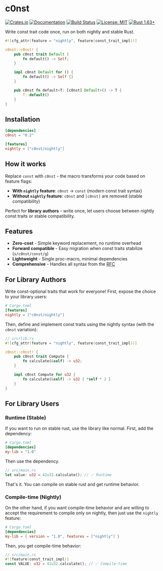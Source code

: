 # c0nst

[![Crates.io](https://img.shields.io/crates/v/c0nst.svg)](https://crates.io/crates/c0nst)
[![Documentation](https://docs.rs/c0nst/badge.svg)](https://docs.rs/c0nst)
[![Build Status](https://github.com/npmccallum/c0nst/workflows/CI/badge.svg)](https://github.com/npmccallum/c0nst/actions)
[![License: MIT](https://img.shields.io/badge/License-MIT-yellow.svg)](https://opensource.org/licenses/MIT)
[![Rust 1.63+](https://img.shields.io/badge/rust-1.63+-orange.svg)](https://www.rust-lang.org)

Write const trait code once, run on both nightly and stable Rust.

```rust
#![cfg_attr(feature = "nightly", feature(const_trait_impl))]

c0nst::c0nst! {
    pub c0nst trait Default {
        fn default() -> Self;
    }

    impl c0nst Default for () {
        fn default() -> Self {}
    }

    pub c0nst fn default<T: [c0nst] Default>() -> T {
        T::default()
    }
}
```

## Installation

```toml
[dependencies]
c0nst = "0.2"

[features]
nightly = ["c0nst/nightly"]
```

## How it works

Replace `const` with `c0nst` - the macro transforms your code based on feature
flags:

- **With `nightly` feature**: `c0nst` → `const` (modern const trait syntax)
- **Without `nightly` feature**: `c0nst` and `[c0nst]` are removed (stable
  compatibility)

Perfect for **library authors** - write once, let users choose between nightly
const traits or stable compatibility.

## Features

- **Zero-cost** - Simple keyword replacement, no runtime overhead
- **Forward compatible** - Easy migration when const traits stabilize
  (`s/c0nst/const/g`)
- **Lightweight** - Single proc-macro, minimal dependencies
- **Comprehensive** - Handles all syntax from the
  [RFC](https://github.com/rust-lang/rust/issues/143874)

## For Library Authors

Write const-optional traits that work for everyone! First, expose the choice to
your library users:

```toml
# Cargo.toml
[features]
nightly = ["c0nst/nightly"]
```

Then, define and implement const traits using the nightly syntax (with the
`c0nst` variation):

```rust
// src/lib.rs
#![cfg_attr(feature = "nightly", feature(const_trait_impl))]

c0nst::c0nst! {
    pub c0nst trait Compute {
        fn calculate(&self) -> u32;
    }

    impl c0nst Compute for u32 {
        fn calculate(&self) -> u32 { *self * 2 }
    }
}
```

## For Library Users

### Runtime (Stable)

If you want to run on stable rust, use the library like normal. First, add the
dependency:

```toml
# Cargo.toml
[dependencies]
my-lib = "1.0"
```

Then use the dependency.

```rust
// src/main.rs
let value: u32 = 42u32.calculate(); // ✅ Runtime
```

That's it. You can compile on stable rust and get runtime behavior.

### Compile-time (Nightly)

On the other hand, if you want compile-time behavior and are willing to accept
the requirement to compile only on nightly, then just use the `nightly` feature:

```toml
# Cargo.toml
[dependencies]
my-lib = { version = "1.0", features = ["nightly"] }
```

Then, you get compile-time behavior:

```rust
// src/main.rs
#![feature(const_trait_impl)]
const VALUE: u32 = 42u32.calculate(); // ✅ Compile-time
```
